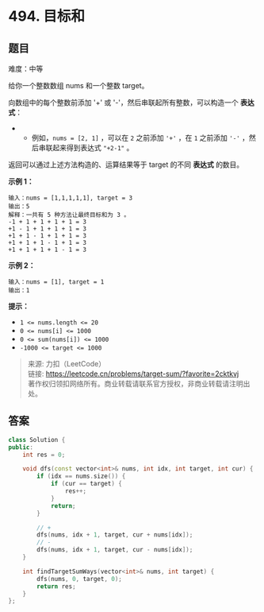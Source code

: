 # 494. 目标和

## 题目

难度：中等

给你一个整数数组 nums 和一个整数 target。

向数组中的每个整数前添加 '+' 或 '-'，然后串联起所有整数，可以构造一个 **表达式**：

  * * 例如，`nums = [2, 1]` ，可以在 `2` 之前添加 `'+'` ，在 `1` 之前添加 `'-'` ，然后串联起来得到表达式 `"+2-1"` 。

返回可以通过上述方法构造的、运算结果等于 target 的不同 **表达式** 的数目。

**示例 1：**

```
输入：nums = [1,1,1,1,1], target = 3
输出：5
解释：一共有 5 种方法让最终目标和为 3 。
-1 + 1 + 1 + 1 + 1 = 3
+1 - 1 + 1 + 1 + 1 = 3
+1 + 1 - 1 + 1 + 1 = 3
+1 + 1 + 1 - 1 + 1 = 3
+1 + 1 + 1 + 1 - 1 = 3

```

**示例 2：**

```
输入：nums = [1], target = 1
输出：1

```

**提示：**

* `1 <= nums.length <= 20`
* `0 <= nums[i] <= 1000`
* `0 <= sum(nums[i]) <= 1000`
* `-1000 <= target <= 1000`

> 来源: 力扣（LeetCode）  
> 链接: <https://leetcode.cn/problems/target-sum/?favorite=2cktkvj>  
> 著作权归领扣网络所有。商业转载请联系官方授权，非商业转载请注明出处。

## 答案

```c++
class Solution {
public:
    int res = 0;

    void dfs(const vector<int>& nums, int idx, int target, int cur) {
        if (idx == nums.size()) {
            if (cur == target) {
                res++;
            }
            return;
        }

        // +
        dfs(nums, idx + 1, target, cur + nums[idx]);
        // -
        dfs(nums, idx + 1, target, cur - nums[idx]);
    }

    int findTargetSumWays(vector<int>& nums, int target) {
        dfs(nums, 0, target, 0);
        return res;
    }
};
```
